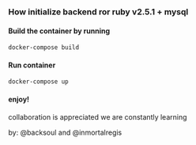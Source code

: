 ### How initialize backend ror ruby v2.5.1 + mysql

#### Build the container by running
```
docker-compose build
```
#### Run container
```
docker-compose up
```
#### enjoy!
collaboration is appreciated we are constantly learning

by: @backsoul and @inmortalregis


